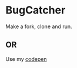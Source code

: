 # BugCatcher
Make a fork, clone and run.
## OR
Use my [codepen](https://codepen.io/igitlog/pen/vYZwYgr)